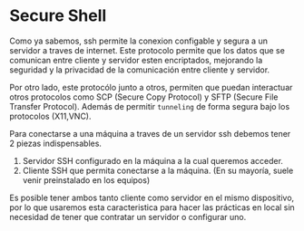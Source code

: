# Secure Shell

Como ya sabemos, ssh permite la conexion configable y segura a un servidor a traves de internet. Este protocolo permite que los datos que se comunican entre cliente y servidor esten encriptados, mejorando la seguridad y la privacidad de la comunicación entre cliente y servidor.

Por otro lado, este protocólo junto a otros, permiten que puedan interactuar otros protocolos como SCP (Secure Copy Protocol) y SFTP (Secure File Transfer Protocol). Además de permitir `tunneling` de forma segura bajo los protocolos (X11,VNC).

Para conectarse a una máquina a traves de un servidor ssh debemos tener 2 piezas indispensables.

1. Servidor SSH configurado en la máquina a la cual queremos acceder.
1. Cliente SSH que permita conectarse a la máquina. (En su mayoría, suele venir preinstalado en los equipos)

Es posible tener ambos tanto cliente como servidor en el mismo dispositivo, por lo que usaremos esta caracteristica para hacer las prácticas en local sin necesidad de tener que contratar un servidor o configurar uno.
